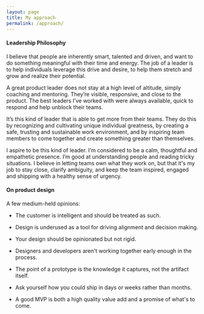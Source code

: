 ```yaml
---
layout: page
title: My approach
permalink: /approach/
---
```


#### Leadership Philosophy

I believe that people are inherently smart, talented and driven, and want to do something meaningful with their time and energy. The job of a leader is to help individuals leverage this drive and desire, to help them stretch and grow and realize their potential.

A great product leader does not stay at a high level of altitude, simply coaching and mentoring. They’re visible, responsive, and close to the product. The best leaders I’ve worked with were always available, quick to respond and help unblock their teams.

It’s this kind of leader that is able to get more from their teams. They do this by recognizing and cultivating unique individual greatness, by creating a safe, trusting and sustainable work environment, and by inspiring team members to come together and create something greater than themselves.

I aspire to be this kind of leader. I’m considered to be a calm, thoughtful and empathetic presence. I’m good at understanding people and reading tricky situations. I believe in letting teams own what they work on, but that it's my job to stay close, clarify ambiguity, and keep the team inspired, engaged and shipping with a healthy sense of urgency.

#### On product design

A few medium-held opinions:

- The customer is intelligent and should be treated as such.

- Design is underused as a tool for driving alignment and decision making.

- Your design should be opinionated but not rigid.

- Designers and developers aren't working together early enough in the process.

- The point of a prototype is the knowledge it captures, not the artifact itself.

- Ask yourself how you could ship in days or weeks rather than months.

- A good MVP is both a high quality value add and a promise of what's to come.